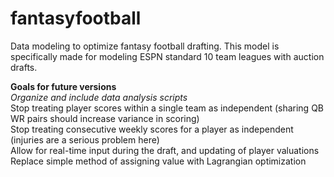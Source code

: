 # fantasyfootball
Data modeling to optimize fantasy football drafting.  This model is specifically made for modeling ESPN standard 10 team leagues with auction drafts.

**Goals for future versions**<br>
*Organize and include data analysis scripts* <br>
Stop treating player scores within a single team as independent (sharing QB WR pairs should increase variance in scoring)<br>
Stop treating consecutive weekly scores for a player as independent (injuries are a serious problem here)<br>
Allow for real-time input during the draft, and updating of player valuations<br>
Replace simple method of assigning value with Lagrangian optimization
